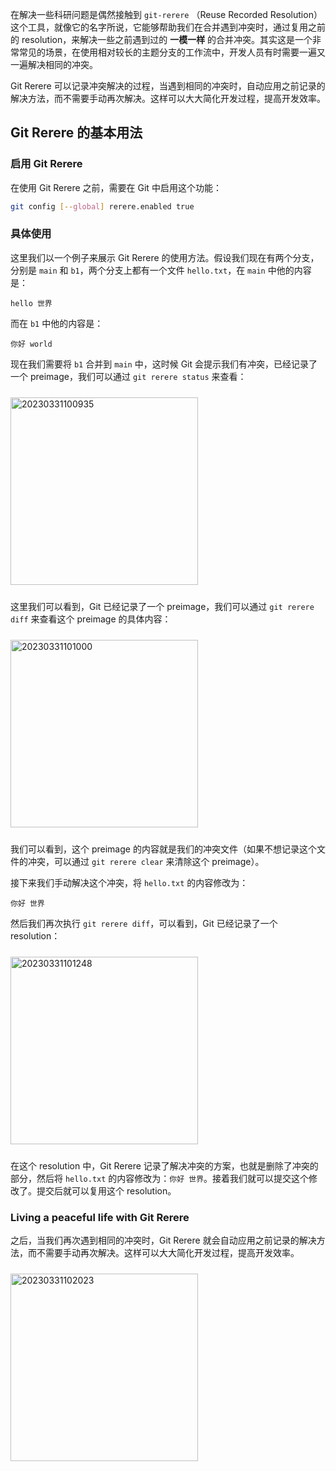 在解决一些科研问题是偶然接触到 `git-rerere` （Reuse Recorded Resolution）这个工具，就像它的名字所说，它能够帮助我们在合并遇到冲突时，通过复用之前的 resolution，来解决一些之前遇到过的 **一模一样** 的合并冲突。其实这是一个非常常见的场景，在使用相对较长的主题分支的工作流中，开发人员有时需要一遍又一遍解决相同的冲突。

Git Rerere 可以记录冲突解决的过程，当遇到相同的冲突时，自动应用之前记录的解决方法，而不需要手动再次解决。这样可以大大简化开发过程，提高开发效率。

## Git Rerere 的基本用法
### 启用 Git Rerere  
在使用 Git Rerere 之前，需要在 Git 中启用这个功能：
```sh
git config [--global] rerere.enabled true
```

### 具体使用
这里我们以一个例子来展示 Git Rerere 的使用方法。假设我们现在有两个分支，分别是 `main` 和 `b1`，两个分支上都有一个文件 `hello.txt`，在 `main` 中他的内容是：
```
hello 世界
```
而在 `b1` 中他的内容是：
```
你好 world
```
现在我们需要将 `b1` 合并到 `main` 中，这时候 Git 会提示我们有冲突，已经记录了一个 preimage，我们可以通过 `git rerere status` 来查看：

<img alt="20230331100935" src="https://img.foril.fun/20230331100935.png" width=300px style="displat: block; margin:10px auto"/>

这里我们可以看到，Git 已经记录了一个 preimage，我们可以通过 `git rerere diff` 来查看这个 preimage 的具体内容：

<img alt="20230331101000" src="https://img.foril.fun/20230331101000.png" width=300px style="displat: block; margin:10px auto"/>

我们可以看到，这个 preimage 的内容就是我们的冲突文件（如果不想记录这个文件的冲突，可以通过 `git rerere clear` 来清除这个 preimage）。

接下来我们手动解决这个冲突，将 `hello.txt` 的内容修改为：
```
你好 世界
```
然后我们再次执行 `git rerere diff`，可以看到，Git 已经记录了一个 resolution：

<img alt="20230331101248" src="https://img.foril.fun/20230331101248.png" width=300px style="displat: block; margin:10px auto"/>

在这个 resolution 中，Git Rerere 记录了解决冲突的方案，也就是删除了冲突的部分，然后将 `hello.txt` 的内容修改为：`你好 世界`。接着我们就可以提交这个修改了。提交后就可以复用这个 resolution。

### Living a peaceful life with Git Rerere
之后，当我们再次遇到相同的冲突时，Git Rerere 就会自动应用之前记录的解决方法，而不需要手动再次解决。这样可以大大简化开发过程，提高开发效率。

<img alt="20230331102023" src="https://img.foril.fun/20230331102023.png" width=300px style="displat: block; margin:10px auto"/>